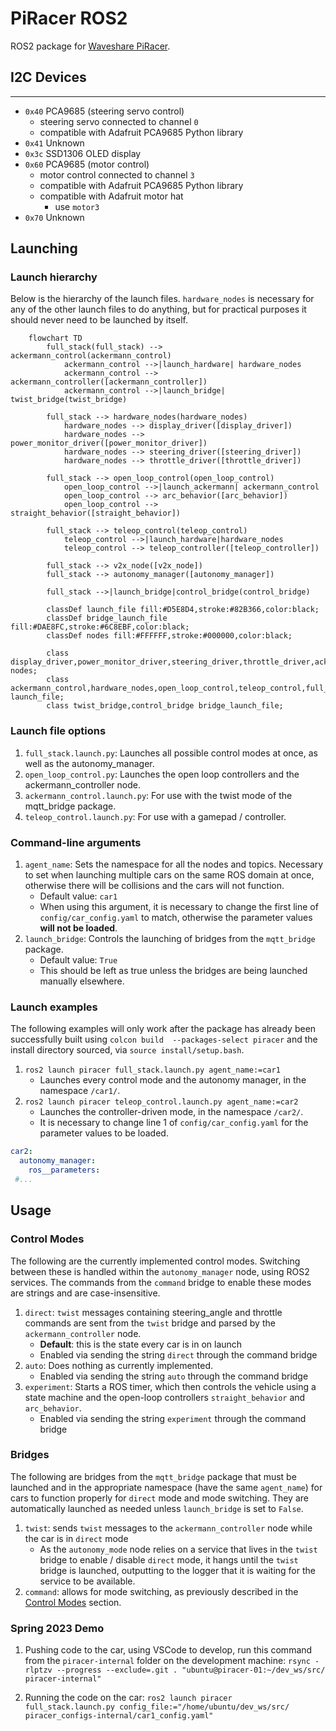 # PiRacer ROS2
ROS2 package for [Waveshare PiRacer](https://www.waveshare.com/piracer-ai-kit.htm).

## I2C Devices

---
* `0x40` PCA9685 (steering servo control)
  * steering servo connected to channel `0`
  * compatible with Adafruit PCA9685 Python library
* `0x41` Unknown
* `0x3c` SSD1306 OLED display
* `0x60` PCA9685 (motor control)
  * motor control connected to channel `3`
  * compatible with Adafruit PCA9685 Python library
  * compatible with Adafruit motor hat
    * use `motor3`
* `0x70` Unknown

## Launching

### Launch hierarchy
Below is the hierarchy of the launch files. `hardware_nodes` is necessary for any of the other launch files to do
anything, but for practical purposes it should never need to be launched by itself.
```mermaid
    flowchart TD
        full_stack(full_stack) --> ackermann_control(ackermann_control)
            ackermann_control -->|launch_hardware| hardware_nodes
            ackermann_control --> ackermann_controller([ackermann_controller])
            ackermann_control -->|launch_bridge| twist_bridge(twist_bridge)
        
        full_stack --> hardware_nodes(hardware_nodes)
            hardware_nodes --> display_driver([display_driver])
            hardware_nodes --> power_monitor_driver([power_monitor_driver])
            hardware_nodes --> steering_driver([steering_driver])
            hardware_nodes --> throttle_driver([throttle_driver])
        
        full_stack --> open_loop_control(open_loop_control)
            open_loop_control -->|launch_ackermann| ackermann_control
            open_loop_control --> arc_behavior([arc_behavior])
            open_loop_control --> straight_behavior([straight_behavior])
        
        full_stack --> teleop_control(teleop_control)
            teleop_control -->|launch_hardware|hardware_nodes
            teleop_control --> teleop_controller([teleop_controller])
        
        full_stack --> v2x_node([v2x_node])
        full_stack --> autonomy_manager([autonomy_manager])

        full_stack -->|launch_bridge|control_bridge(control_bridge)
    
        classDef launch_file fill:#D5E8D4,stroke:#82B366,color:black;
        classDef bridge_launch_file fill:#DAE8FC,stroke:#6C8EBF,color:black;
        classDef nodes fill:#FFFFFF,stroke:#000000,color:black;
        
        class display_driver,power_monitor_driver,steering_driver,throttle_driver,ackermann_controller,teleop_controller,arc_behavior,straight_behavior,v2x_node,autonomy_manager nodes;
        class ackermann_control,hardware_nodes,open_loop_control,teleop_control,full_stack launch_file;
        class twist_bridge,control_bridge bridge_launch_file;
```
### Launch file options
1. `full_stack.launch.py`: Launches all possible control modes at once, as well as the autonomy_manager.
2. `open_loop_control.py`: Launches the open loop controllers and the ackermann_controller node.
3. `ackermann_control.launch.py`: For use with the twist mode of the mqtt_bridge package.
4. `teleop_control.launch.py`: For use with a gamepad / controller.

### Command-line arguments
1. `agent_name`: Sets the namespace for all the nodes and topics. Necessary to set when launching multiple cars on the
same ROS domain at once, otherwise there will be collisions and the cars will not function. 
    * Default value: `car1`
    * When using this argument, it is necessary to change the first line of `config/car_config.yaml` to match, otherwise 
      the parameter values **will not be loaded**.
1. `launch_bridge`: Controls the launching of bridges from the `mqtt_bridge` package.
    * Default value: `True`
    * This should be left as true unless the bridges are being launched manually elsewhere.
  
### Launch examples
The following examples will only work after the package has already been successfully built using `colcon build 
--packages-select piracer` and the install directory sourced, via `source install/setup.bash`.
1. `ros2 launch piracer full_stack.launch.py agent_name:=car1`
    * Launches every control mode and the autonomy manager, in the namespace `/car1/`.
1. `ros2 launch piracer teleop_control.launch.py agent_name:=car2`
    * Launches the controller-driven mode, in the namespace `/car2/`.
    * It is necessary to change line 1 of `config/car_config.yaml` for the parameter values to be loaded.
    
```yaml
car2:
  autonomy_manager:
    ros__parameters:
 #...
```

## Usage

### Control Modes
The following are the currently implemented control modes. Switching between these is handled within the `autonomy_manager`
node, using ROS2 services. The commands from the `command` bridge to enable these modes are strings and are 
case-insensitive.

1. `direct`: `twist` messages containing steering_angle and throttle commands are sent from the 
   `twist` bridge and parsed by the `ackermann_controller` node.
   * **Default**: this is the state every car is in on launch
   * Enabled via sending the string `direct` through the command bridge
2. `auto`: Does nothing as currently implemented.
   * Enabled via sending the string `auto` through the command bridge
3. `experiment`: Starts a ROS timer, which then controls the vehicle using a state machine and the open-loop
controllers `straight_behavior` and `arc_behavior`.
   * Enabled via sending the string `experiment` through the command bridge
   
### Bridges
The following are bridges from the `mqtt_bridge` package that must be launched and in the appropriate namespace (have 
the same `agent_name`) for cars to function  properly for `direct` mode and mode switching. They are automatically
launched as needed unless `launch_bridge` is set to `False`.

1. `twist`: sends `twist` messages to the `ackermann_controller` node while the car is in `direct` mode
   * As the `autonomy_mode` node relies on a service that lives in the `twist` bridge to enable / disable 
     `direct` mode, it hangs until the `twist` bridge is launched, outputting to the logger that it is
     waiting for the service to be available.
1. `command`: allows for mode switching, as previously described in the [Control Modes](#control-modes) section.


### Spring 2023 Demo

1. Pushing code to the car, using VSCode to develop, run this command from the 
`piracer-internal` folder on the development machine: `rsync -rlptzv --progress --exclude=.git . "ubuntu@piracer-01:~/dev_ws/src/
 piracer-internal"`

1. Running the code on the car: `ros2 launch piracer full_stack.launch.py config_file:="/home/ubuntu/dev_ws/src/
 piracer_configs-internal/car1_config.yaml"`